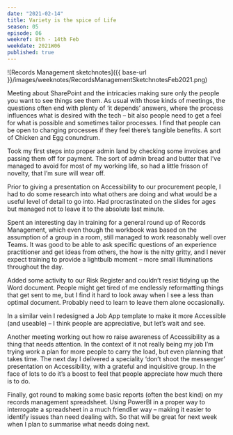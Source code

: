 ```yaml
---
date: "2021-02-14"
title: Variety is the spice of Life
season: 05
episode: 06
weekref: 8th - 14th Feb
weekdate: 2021W06
published: true
---
```


![Records Management sketchnotes]({{ base-url }}/images/weeknotes/RecordsManagementSketchnotesFeb2021.png)


Meeting about SharePoint and the intricacies making sure only the people you want to see things see them. As usual with those kinds of meetings, the questions often end with plenty of ‘it depends’ answers, where the process influences what is desired with the tech – bit also people need to get a feel for what is possible and sometimes tailor processes. I find that people can be open to changing processes if they feel there’s tangible benefits. A sort of Chicken and Egg conundrum.

Took my first steps into proper admin land by checking some invoices and passing them off for payment. The sort of admin bread and butter that I’ve managed to avoid for most of my working life, so had a little frisson of novelty, that I’m sure will wear off.

Prior to giving a presentation on Accessibility to our procurement people, I had to do some research into what others are doing and what would be a useful level of detail to go into. Had procrastinated on the slides for ages but managed not to leave it to the absolute last minute.

Spent an interesting day in training for a general round up of  Records Management, which even though the workbook was based on the assumption of a group in a room, still managed to work reasonably well over Teams. It was good to be able to ask specific questions of an experience practitioner and get ideas from others, the how is the nitty gritty, and I never expect training to provide a lightbulb moment – more small illuminations throughout the day.

Added some activity to our Risk Register and couldn’t resist tidying up the Word document. People might get tired of me endlessly reformatting things that get sent to me, but I find it hard to look away when I see a less than optimal document. Probably need to learn to leave them alone occasionally. 

In a similar vein I redesigned a Job App template to make it more Accessible (and useable) – I think people are appreciative, but let’s wait and see.

Another meeting working out how ro raise awareness of Accessibility as a thing that needs attention. In the context of it not really being my job I’m trying work a plan for more people to carry the load, but even planning that takes time.  The next day I delivered a speciality ‘don’t shoot the messenger’ presentation on Accessibility, with a grateful and inquisitive group. In the face of lots to do it’s a boost to feel that people appreciate how much there is to do.

Finally, got round to making some basic reports (often the best kind) on my records management spreadsheet. Using PowerBI in a proper way to interrogate a spreadsheet in a much friendlier way – making it easier to identify issues than need dealing with. So that will be great for next week when I plan to summarise what needs doing next.